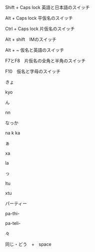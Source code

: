 Shift + Caps lock 英語と日本語のスイッチ   

Alt + Caps lock 平仮名のスイッチ   

Ctrl + Caps lock 片仮名のスイッチ   

Alt + shift　IMのスイッチ   

Alt + ~ 仮名と英語のスイッチ   

F7とF8　片仮名の全角と半角のスイッチ   

F10　仮名と字母のスイッチ   

きょ   

kyo   

ん   

nn  

なっか  

na k ka  

ぁ  

xa   

la  

っ  

ltu   

xtu 

パーティー 

pa-thi- 

pa-teli-

々

同じ・どう　+　space